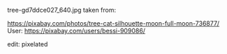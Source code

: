    tree-gd7ddce027_640.jpg
   taken from:
   
   https://pixabay.com/photos/tree-cat-silhouette-moon-full-moon-736877/
   User: https://pixabay.com/users/bessi-909086/
   
   edit: pixelated